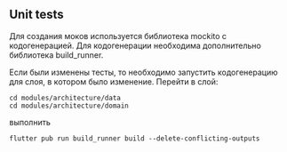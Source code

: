 ## Unit tests

Для создания моков используется библиотека mockito с кодогенерацией. Для кодогенерации необходима дополнительно библиотека build_runner. 

Если были изменены тесты, то необходимо запустить кодогенерацию для слоя, в котором было изменение. Перейти в слой:

```
cd modules/architecture/data
cd modules/architecture/domain
```

выполнить
```
flutter pub run build_runner build --delete-conflicting-outputs
```